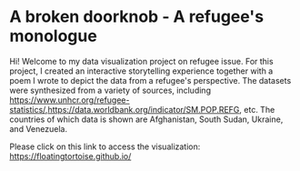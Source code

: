 # A broken doorknob - A refugee's monologue

Hi! Welcome to my data visualization project on refugee issue. For this project, I created an interactive storytelling experience together with a poem I wrote to depict the data from a refugee's perspective. The datasets were synthesized from a variety of sources, including https://www.unhcr.org/refugee-statistics/,https://data.worldbank.org/indicator/SM.POP.REFG, etc. The countries of which data is shown are Afghanistan, South Sudan, Ukraine, and Venezuela. 

Please click on this link to access the visualization: https://floatingtortoise.github.io/ 
